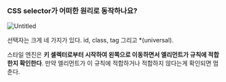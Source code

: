 ### CSS selector가 어떠한 원리로 동작하나요?

![Untitled](https://s3-us-west-2.amazonaws.com/secure.notion-static.com/126d8df9-1c56-4af7-8794-c7170e4fd46c/Untitled.png)

선택자는 크게 네 가지가 있다. id, class, tag 그리고 \*(universal).

스타일 엔진은 **키 셀렉터로부터 시작하여 왼쪽으로 이동하면서 엘리먼트가 규칙에 적합한지 확인한다**. 만약 엘리먼트가 이 규칙에 적합하거나 적합하지 않다는게 확인되면 멈춘다.
